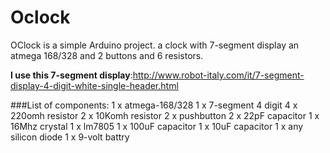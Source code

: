 Oclock
======

OClock is a simple Arduino project. a clock with 7-segment display an atmega 168/328 and 2 buttons and 6 resistors.

__I use this 7-segment display__:<http://www.robot-italy.com/it/7-segment-display-4-digit-white-single-header.html>

###List of components:
    1 x atmega-168/328
    1 x 7-segment 4 digit
    4 x 220omh resistor 
    2 x 10Komh resistor
    2 x pushbutton
    2 x 22pF capacitor
    1 x 16Mhz crystal
    1 x lm7805
    1 x 100uF capacitor
    1 x 10uF capacitor
    1 x any silicon diode
    1 x 9-volt battry
